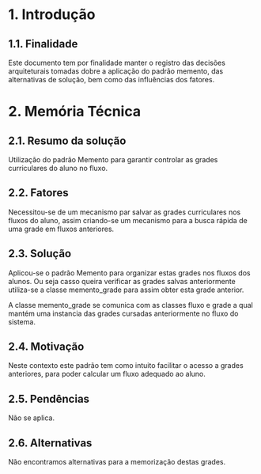# 1. Introdução

## 1.1. Finalidade

Este documento tem por finalidade manter o registro das decisões arquiteturais tomadas dobre a aplicação do padrão memento, das alternativas de solução, bem como das influências dos fatores.

# 2. Memória Técnica

## 2.1. Resumo da solução

Utilização do padrão Memento para garantir controlar as grades curriculares do aluno no fluxo.

## 2.2. Fatores

Necessitou-se de um mecanismo par salvar as grades curriculares nos fluxos do aluno, assim criando-se um mecanismo para a busca rápida de uma grade em fluxos anteriores.  

## 2.3. Solução

Aplicou-se o padrão Memento para organizar estas grades nos fluxos dos alunos. Ou seja casso queira verificar as grades salvas anteriormente utiliza-se a classe memento_grade para assim obter esta grade anterior.

A classe memento_grade se comunica com as classes fluxo e grade a qual mantém uma instancia das grades cursadas anteriormente no fluxo do sistema.

## 2.4. Motivação

Neste contexto este padrão tem como intuito facilitar o acesso a grades anteriores, para poder calcular um fluxo adequado ao aluno.

## 2.5. Pendências

Não se aplica.

## 2.6. Alternativas

Não encontramos alternativas para a memorização destas grades.